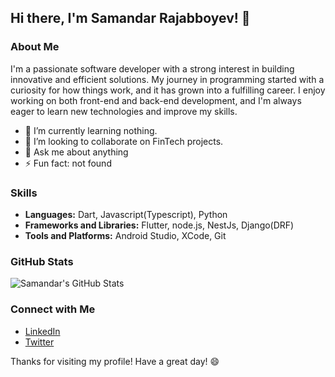 ## Hi there, I'm Samandar Rajabboyev! 👋

### About Me

I'm a passionate software developer with a strong interest in building innovative and efficient solutions. My journey in programming started with a curiosity for how things work, and it has grown into a fulfilling career. I enjoy working on both front-end and back-end development, and I'm always eager to learn new technologies and improve my skills.

- 🌱 I’m currently learning nothing.
- 🤝 I’m looking to collaborate on FinTech projects.
- 💬 Ask me about anything
- ⚡ Fun fact: not found

### Skills

- **Languages:** Dart, Javascript(Typescript), Python
- **Frameworks and Libraries:** Flutter, node.js, NestJs, Django(DRF)
- **Tools and Platforms:** Android Studio, XCode, Git
<!--
### Projects

Here are some of the projects I've been working on:

1. **[Project Name]** - [Project Description]
   - [Link to the project repository]

2. **[Project Name]** - [Project Description]
   - [Link to the project repository]

3. **[Project Name]** - [Project Description]
   - [Link to the project repository]
-->
### GitHub Stats

![Samandar's GitHub Stats](https://github-readme-stats.vercel.app/api?username=Samandar-Rajabboyev&show_icons=true&theme=radical)

### Connect with Me

- [LinkedIn](https://www.linkedin.com/in/samandar-rajabboyev/)
- [Twitter](https://twitter.com/Samandar404)
<!-- - [Personal Website](https://[insert-your-website-url]) -->

Thanks for visiting my profile! Have a great day! 😄
